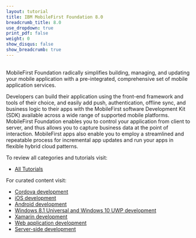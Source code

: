 ```yaml
---
layout: tutorial
title: IBM MobileFirst Foundation 8.0
breadcrumb_title: 8.0
use_dropdown: true
print_pdf: false
weight: 0
show_disqus: false
show_breadcrumb: true
---
```

<!-- NLS_CHARSET=UTF-8 -->
<br>
MobileFirst Foundation radically simplifies building, managing, and updating your mobile application with a pre-integrated, comprehensive set of mobile application services.

Developers can build their application using the front-end framework and tools of their choice, and easily add push, authentication, offline sync, and business logic to their apps with the MobileFirst software Development Kit (SDK) available across a wide range of supported mobile platforms. MobileFirst Foundation enables you to control your application from client to server, and thus allows you to capture business data at the point of interaction. MobileFirst apps also enable you to employ a streamlined and repeatable process for incremental app updates and run your apps in flexible hybrid cloud patterns.

To review all categories and tutorials visit:

* [All Tutorials](all-tutorials/)

For curated content visit: 

* [Cordova development](cordova-tutorials/)
* [iOS development](ios-tutorials/) 
* [Android development](android-tutorials/) 
* [Windows 8.1 Universal and Windows 10 UWP development](windows-8-10-tutorials/)
* [Xamarin development](xamarin-tutorials/)
* [Web application development](web-tutorials/)
* [Server-side development](server-side-tutorials/)
